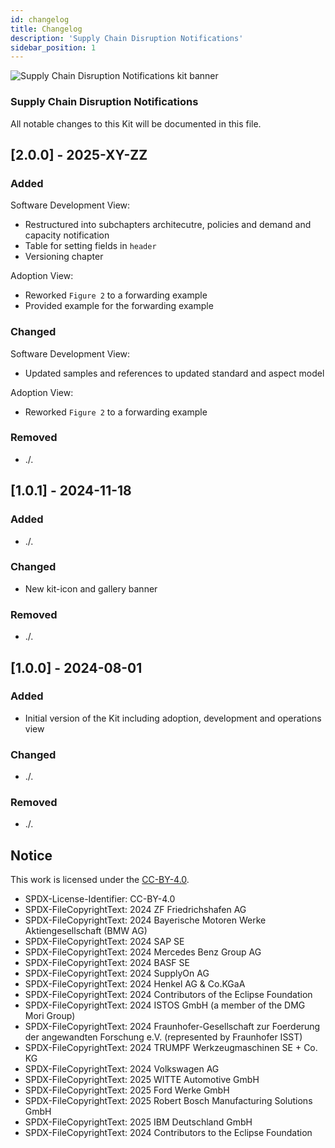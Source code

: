 ```yaml
---
id: changelog
title: Changelog
description: 'Supply Chain Disruption Notifications'
sidebar_position: 1
---
```


![Supply Chain Disruption Notifications kit banner](@site/static/img/kits/supply-chain-disruption-notification/supply-chain-disruption-notification-kit-logo.svg)

### Supply Chain Disruption Notifications

All notable changes to this Kit will be documented in this file.

## [2.0.0] - 2025-XY-ZZ

### Added

Software Development View:

- Restructured into subchapters architecutre, policies and demand and capacity notification
- Table for setting fields in `header`
- Versioning chapter

Adoption View:

- Reworked `Figure 2` to a forwarding example
- Provided example for the forwarding example

### Changed

Software Development View:

- Updated samples and references to updated standard and aspect model

Adoption View:

- Reworked `Figure 2` to a forwarding example

### Removed

- ./.

## [1.0.1] - 2024-11-18

### Added

- ./.

### Changed

- New kit-icon and gallery banner

### Removed

- ./.

## [1.0.0] - 2024-08-01

### Added

- Initial version of the Kit including adoption, development and operations view

### Changed

- ./.

### Removed

- ./.

## Notice

This work is licensed under the [CC-BY-4.0](https://creativecommons.org/licenses/by/4.0/legalcode).

- SPDX-License-Identifier: CC-BY-4.0
- SPDX-FileCopyrightText: 2024 ZF Friedrichshafen AG
- SPDX-FileCopyrightText: 2024 Bayerische Motoren Werke Aktiengesellschaft (BMW AG)
- SPDX-FileCopyrightText: 2024 SAP SE
- SPDX-FileCopyrightText: 2024 Mercedes Benz Group AG
- SPDX-FileCopyrightText: 2024 BASF SE
- SPDX-FileCopyrightText: 2024 SupplyOn AG
- SPDX-FileCopyrightText: 2024 Henkel AG & Co.KGaA
- SPDX-FileCopyrightText: 2024 Contributors of the Eclipse Foundation
- SPDX-FileCopyrightText: 2024 ISTOS GmbH (a member of the DMG Mori Group)
- SPDX-FileCopyrightText: 2024 Fraunhofer-Gesellschaft zur Foerderung der angewandten Forschung e.V. (represented by Fraunhofer ISST)
- SPDX-FileCopyrightText: 2024 TRUMPF Werkzeugmaschinen SE + Co. KG
- SPDX-FileCopyrightText: 2024 Volkswagen AG
- SPDX-FileCopyrightText: 2025 WITTE Automotive GmbH
- SPDX-FileCopyrightText: 2025 Ford Werke GmbH
- SPDX-FileCopyrightText: 2025 Robert Bosch Manufacturing Solutions GmbH
- SPDX-FileCopyrightText: 2025 IBM Deutschland GmbH
- SPDX-FileCopyrightText: 2024 Contributors to the Eclipse Foundation
